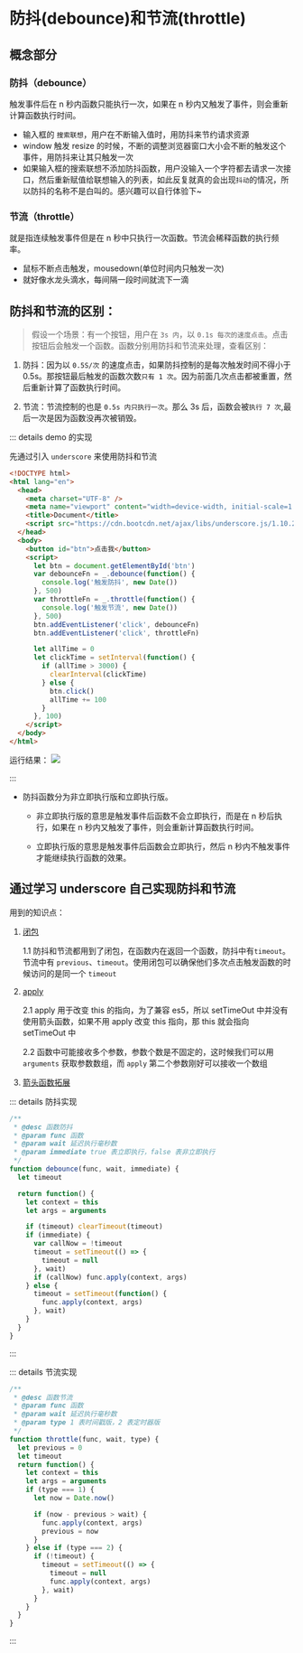 # 防抖(debounce)和节流(throttle)

## 概念部分

### 防抖（debounce）

触发事件后在 n 秒内函数只能执行一次，如果在 n 秒内又触发了事件，则会重新计算函数执行时间。

- 输入框的 `搜索联想`，用户在不断输入值时，用防抖来节约请求资源
- window 触发 resize 的时候，不断的调整浏览器窗口大小会不断的触发这个事件，用防抖来让其只触发一次
- 如果输入框的搜索联想不添加防抖函数，用户没输入一个字符都去请求一次接口，然后重新赋值给联想输入的列表，如此反复就真的会出现`抖动`的情况，所以防抖的名称不是白叫的。感兴趣可以自行体验下~

### 节流（throttle）

就是指连续触发事件但是在 n 秒中只执行一次函数。节流会稀释函数的执行频率。

- 鼠标不断点击触发，mousedown(单位时间内只触发一次)
- 就好像水龙头滴水，每间隔一段时间就流下一滴

## 防抖和节流的区别：

> 假设一个场景：有一个按钮，用户在 `3s 内`，以 `0.1s 每次的速度点击`。点击按钮后会触发一个函数。函数分别用防抖和节流来处理，查看区别：

1. 防抖：因为以 `0.5S/次` 的速度点击，如果防抖控制的是每次触发时间不得小于 0.5s。那按钮最后触发的函数次数`只有 1 次`。因为前面几次点击都被重置，然后重新计算了函数执行时间。

2. 节流：节流控制的也是 `0.5s 内只执行一次`。那么 3s 后，函数会被`执行 7 次`,最后一次是因为函数没再次被销毁。

::: details demo 的实现

先通过引入 `underscore` 来使用防抖和节流

```html
<!DOCTYPE html>
<html lang="en">
  <head>
    <meta charset="UTF-8" />
    <meta name="viewport" content="width=device-width, initial-scale=1.0" />
    <title>Document</title>
    <script src="https://cdn.bootcdn.net/ajax/libs/underscore.js/1.10.2/underscore-min.min.js"></script>
  </head>
  <body>
    <button id="btn">点击我</button>
    <script>
      let btn = document.getElementById('btn')
      var debounceFn = _.debounce(function() {
        console.log('触发防抖', new Date())
      }, 500)
      var throttleFn = _.throttle(function() {
        console.log('触发节流', new Date())
      }, 500)
      btn.addEventListener('click', debounceFn)
      btn.addEventListener('click', throttleFn)

      let allTime = 0
      let clickTime = setInterval(function() {
        if (allTime > 3000) {
          clearInterval(clickTime)
        } else {
          btn.click()
          allTime += 100
        }
      }, 100)
    </script>
  </body>
</html>
```

运行结果：
![](https://gitee.com/Jioho/img/raw/master/knowledge/logo/20200612233745.png)

:::

- 防抖函数分为非立即执行版和立即执行版。

  - 非立即执行版的意思是触发事件后函数不会立即执行，而是在 n 秒后执行，如果在 n 秒内又触发了事件，则会重新计算函数执行时间。

  - 立即执行版的意思是触发事件后函数会立即执行，然后 n 秒内不触发事件才能继续执行函数的效果。

## 通过学习 underscore 自己实现防抖和节流

用到的知识点：

1. [闭包](./闭包.html)

   1.1 防抖和节流都用到了闭包，在函数内在返回一个函数，防抖中有`timeout`。节流中有 `previous`、`timeout`。使用闭包可以确保他们多次点击触发函数的时候访问的是同一个 `timeout`

2. [apply](../01.基础/apply-bind-call的区别.html)

   2.1 apply 用于改变 this 的指向，为了兼容 es5，所以 setTimeOut 中并没有使用箭头函数，如果不用 apply 改变 this 指向，那 this 就会指向 setTimeOut 中

   2.2 函数中可能接收多个参数，参数个数是不固定的，这时候我们可以用 `arguments` 获取参数数组，而 `apply` 第二个参数刚好可以接收一个数组

3. [箭头函数拓展](../01.基础/箭头函数的特点.html)

::: details 防抖实现

```js
/**
 * @desc 函数防抖
 * @param func 函数
 * @param wait 延迟执行毫秒数
 * @param immediate true 表立即执行，false 表非立即执行
 */
function debounce(func, wait, immediate) {
  let timeout

  return function() {
    let context = this
    let args = arguments

    if (timeout) clearTimeout(timeout)
    if (immediate) {
      var callNow = !timeout
      timeout = setTimeout(() => {
        timeout = null
      }, wait)
      if (callNow) func.apply(context, args)
    } else {
      timeout = setTimeout(function() {
        func.apply(context, args)
      }, wait)
    }
  }
}
```

:::

::: details 节流实现

```js
/**
 * @desc 函数节流
 * @param func 函数
 * @param wait 延迟执行毫秒数
 * @param type 1 表时间戳版，2 表定时器版
 */
function throttle(func, wait, type) {
  let previous = 0
  let timeout
  return function() {
    let context = this
    let args = arguments
    if (type === 1) {
      let now = Date.now()

      if (now - previous > wait) {
        func.apply(context, args)
        previous = now
      }
    } else if (type === 2) {
      if (!timeout) {
        timeout = setTimeout(() => {
          timeout = null
          func.apply(context, args)
        }, wait)
      }
    }
  }
}
```

:::
